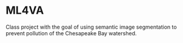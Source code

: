 # ML4VA
Class project with the goal of using semantic image segmentation to prevent pollution of the Chesapeake Bay watershed.
